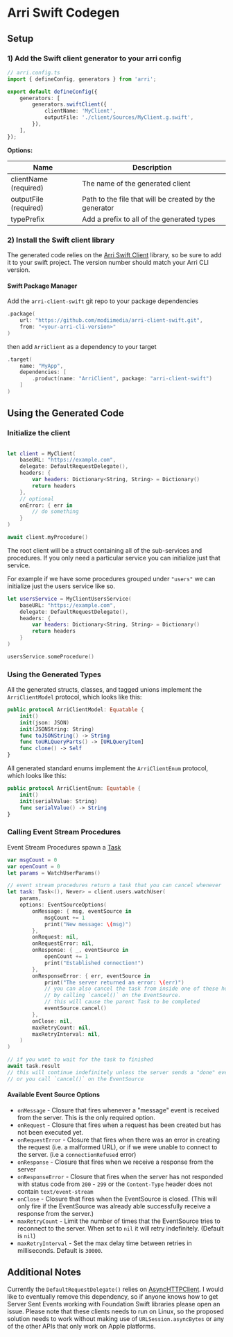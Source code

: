 # Arri Swift Codegen

## Setup

### 1) Add the Swift client generator to your arri config

```ts
// arri.config.ts
import { defineConfig, generators } from 'arri';

export default defineConfig({
    generators: [
        generators.swiftClient({
            clientName: 'MyClient',
            outputFile: './client/Sources/MyClient.g.swift',
        }),
    ],
});
```

**Options:**

| Name                  | Description                                            |
| --------------------- | ------------------------------------------------------ |
| clientName (required) | The name of the generated client                       |
| outputFile (required) | Path to the file that will be created by the generator |
| typePrefix            | Add a prefix to all of the generated types             |

### 2) Install the Swift client library

The generated code relies on the [Arri Swift Client](/languages/swift/swift-client) library, so be sure to add it to your swift project. The version number should match your Arri CLI version.

#### Swift Package Manager

Add the `arri-client-swift` git repo to your package dependencies

```swift
.package(
    url: "https://github.com/modiimedia/arri-client-swift.git",
    from: "<your-arri-cli-version>"
)
```

then add `ArriClient` as a dependency to your target

```swift
.target(
    name: "MyApp",
    dependencies: [
        .product(name: "ArriClient", package: "arri-client-swift")
    ]
)
```

## Using the Generated Code

### Initialize the client

```swift

let client = MyClient(
    baseURL: "https://example.com",
    delegate: DefaultRequestDelegate(),
    headers: {
        var headers: Dictionary<String, String> = Dictionary()
        return headers
    },
    // optional
    onError: { err in
        // do something
    }
)

await client.myProcedure()
```

The root client will be a struct containing all of the sub-services and procedures. If you only need a particular service you can initialize just that service.

For example if we have some procedures grouped under `"users"` we can initialize just the users service like so.

```swift
let usersService = MyClientUsersService(
    baseURL: "https://example.com",
    delegate: DefaultRequestDelegate(),
    headers: {
        var headers: Dictionary<String, String> = Dictionary()
        return headers
    }
)

usersService.someProcedure()
```

### Using the Generated Types

All the generated structs, classes, and tagged unions implement the `ArriClientModel` protocol, which looks like this:

```swift
public protocol ArriClientModel: Equatable {
    init()
    init(json: JSON)
    init(JSONString: String)
    func toJSONString() -> String
    func toURLQueryParts() -> [URLQueryItem]
    func clone() -> Self
}
```

All generated standard enums implement the `ArriClientEnum` protocol, which looks like this:

```swift
public protocol ArriClientEnum: Equatable {
    init()
    init(serialValue: String)
    func serialValue() -> String
}
```

### Calling Event Stream Procedures

Event Stream Procedures spawn a [Task](https://developer.apple.com/documentation/swift/task)

```swift
var msgCount = 0
var openCount = 0
let params = WatchUserParams()

// event stream procedures return a task that you can cancel whenever
let task: Task<(), Never> = client.users.watchUser(
    params,
    options: EventSourceOptions(
        onMessage: { msg, eventSource in
            msgCount += 1
            print("New message: \(msg)")
        },
        onRequest: nil,
        onRequestError: nil,
        onResponse: { _, eventSource in
            openCount += 1
            print("Established connection!")
        },
        onResponseError: { err, eventSource in
            print("The server returned an error: \(err)")
            // you can also cancel the task from inside one of these hooks
            // by calling `cancel()` on the EventSource.
            // this will cause the parent Task to be completed
            eventSource.cancel()
        },
        onClose: nil,
        maxRetryCount: nil,
        maxRetryInterval: nil,
    )
)

// if you want to wait for the task to finished
await task.result
// this will continue indefinitely unless the server sends a "done" event
// or you call `cancel()` on the EventSource
```

#### Available Event Source Options

- `onMessage` - Closure that fires whenever a "message" event is received from the server. This is the only required option.
- `onRequest` - Closure that fires when a request has been created but has not been executed yet.
- `onRequestError` - Closure that fires when there was an error in creating the request (i.e. a malformed URL), or if we were unable to connect to the server. (i.e a `connectionRefused` error)
- `onResponse` - Closure that fires when we receive a response from the server
- `onResponseError` - Closure that fires when the server has not responded with status code from `200` - `299` or the `Content-Type` header does not contain `text/event-stream`
- `onClose` - Closure that fires when the EventSource is closed. (This will only fire if the EventSource was already able successfully receive a response from the server.)
- `maxRetryCount` - Limit the number of times that the EventSource tries to reconnect to the server. When set to `nil` it will retry indefinitely. (Default is `nil`)
- `maxRetryInterval` - Set the max delay time between retries in milliseconds. Default is `30000`.

## Additional Notes

Currently the `DefaultRequestDelegate()` relies on [AsyncHTTPClient](https://github.com/swift-server/async-http-client). I would like to eventually remove this dependency, so if anyone knows how to get Server Sent Events working with Foundation Swift libraries please open an issue. Please note that these clients needs to run on Linux, so the proposed solution needs to work without making use of `URLSession.asyncBytes` or any of the other APIs that only work on Apple platforms.
